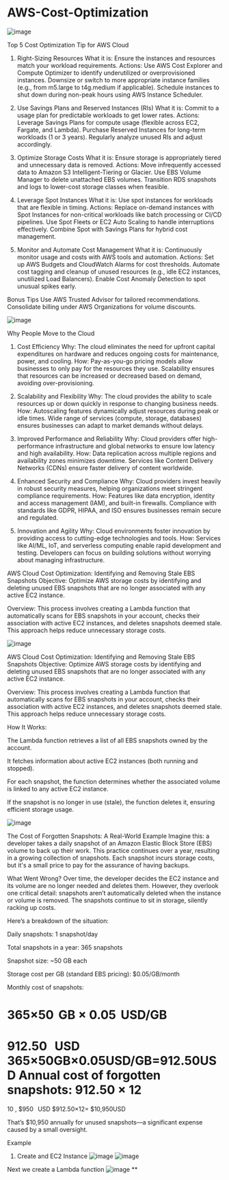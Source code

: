 # AWS-Cost-Optimization

![image](https://github.com/user-attachments/assets/7872ce47-88ba-4205-b009-8d81006c3f91)

 Top 5 Cost Optimization Tip for AWS Cloud
 1. Right-Sizing Resources
What it is: Ensure the instances and resources match your workload requirements.
Actions:
Use AWS Cost Explorer and Compute Optimizer to identify underutilized or overprovisioned instances.
Downsize or switch to more appropriate instance families (e.g., from m5.large to t4g.medium if applicable).
Schedule instances to shut down during non-peak hours using AWS Instance Scheduler.

  2. Use Savings Plans and Reserved Instances (RIs)
What it is: Commit to a usage plan for predictable workloads to get lower rates.
Actions:
Leverage Savings Plans for compute usage (flexible across EC2, Fargate, and Lambda).
Purchase Reserved Instances for long-term workloads (1 or 3 years).
Regularly analyze unused RIs and adjust accordingly.

  3. Optimize Storage Costs
What it is: Ensure storage is appropriately tiered and unnecessary data is removed.
Actions:
Move infrequently accessed data to Amazon S3 Intelligent-Tiering or Glacier.
Use EBS Volume Manager to delete unattached EBS volumes.
Transition RDS snapshots and logs to lower-cost storage classes when feasible.

  4. Leverage Spot Instances
What it is: Use spot instances for workloads that are flexible in timing.
Actions:
Replace on-demand instances with Spot Instances for non-critical workloads like batch processing or CI/CD pipelines.
Use Spot Fleets or EC2 Auto Scaling to handle interruptions effectively.
Combine Spot with Savings Plans for hybrid cost management.

 5. Monitor and Automate Cost Management
What it is: Continuously monitor usage and costs with AWS tools and automation.
Actions:
Set up AWS Budgets and CloudWatch Alarms for cost thresholds.
Automate cost tagging and cleanup of unused resources (e.g., idle EC2 instances, unutilized Load Balancers).
Enable Cost Anomaly Detection to spot unusual spikes early.

Bonus Tips
Use AWS Trusted Advisor for tailored recommendations.
Consolidate billing under AWS Organizations for volume discounts.


![image](https://github.com/user-attachments/assets/ad754f17-698b-4ef5-b864-a339ca525190)

Why People Move to the Cloud
1. Cost Efficiency
Why: The cloud eliminates the need for upfront capital expenditures on hardware and reduces ongoing costs for maintenance, power, and cooling.
How:
Pay-as-you-go pricing models allow businesses to only pay for the resources they use.
Scalability ensures that resources can be increased or decreased based on demand, avoiding over-provisioning.

2. Scalability and Flexibility
Why: The cloud provides the ability to scale resources up or down quickly in response to changing business needs.
How:
Autoscaling features dynamically adjust resources during peak or idle times.
Wide range of services (compute, storage, databases) ensures businesses can adapt to market demands without delays.

3. Improved Performance and Reliability
Why: Cloud providers offer high-performance infrastructure and global networks to ensure low latency and high availability.
How:
Data replication across multiple regions and availability zones minimizes downtime.
Services like Content Delivery Networks (CDNs) ensure faster delivery of content worldwide.

4. Enhanced Security and Compliance
Why: Cloud providers invest heavily in robust security measures, helping organizations meet stringent compliance requirements.
How:
Features like data encryption, identity and access management (IAM), and built-in firewalls.
Compliance with standards like GDPR, HIPAA, and ISO ensures businesses remain secure and regulated.

5. Innovation and Agility
Why: Cloud environments foster innovation by providing access to cutting-edge technologies and tools.
How:
Services like AI/ML, IoT, and serverless computing enable rapid development and testing.
Developers can focus on building solutions without worrying about managing infrastructure.

AWS Cloud Cost Optimization: Identifying and Removing Stale EBS Snapshots
Objective: Optimize AWS storage costs by identifying and deleting unused EBS snapshots that are no longer associated with any active EC2 instance.

Overview:
This process involves creating a Lambda function that automatically scans for EBS snapshots in your account, checks their association with active EC2 instances, and deletes snapshots deemed stale. This approach helps reduce unnecessary storage costs.

![image](https://github.com/user-attachments/assets/964e8c18-1771-46ab-a228-a82d358fc533)

AWS Cloud Cost Optimization: Identifying and Removing Stale EBS Snapshots
Objective: Optimize AWS storage costs by identifying and deleting unused EBS snapshots that are no longer associated with any active EC2 instance.

Overview:
This process involves creating a Lambda function that automatically scans for EBS snapshots in your account, checks their association with active EC2 instances, and deletes snapshots deemed stale. This approach helps reduce unnecessary storage costs.

How It Works:

The Lambda function retrieves a list of all EBS snapshots owned by the account.

It fetches information about active EC2 instances (both running and stopped).

For each snapshot, the function determines whether the associated volume is linked to any active EC2 instance.

If the snapshot is no longer in use (stale), the function deletes it, ensuring efficient storage usage.

![image](https://github.com/user-attachments/assets/faa1ed5e-72ed-4290-a73c-6603b74cce38)

The Cost of Forgotten Snapshots: A Real-World Example
Imagine this: a developer takes a daily snapshot of an Amazon Elastic Block Store (EBS) volume to back up their work. This practice continues over a year, resulting in a growing collection of snapshots. Each snapshot incurs storage costs, but it's a small price to pay for the assurance of having backups.

What Went Wrong?
Over time, the developer decides the EC2 instance and its volume are no longer needed and deletes them. However, they overlook one critical detail: snapshots aren’t automatically deleted when the instance or volume is removed. The snapshots continue to sit in storage, silently racking up costs.

Here’s a breakdown of the situation:

Daily snapshots: 1 snapshot/day

Total snapshots in a year: 365 snapshots

Snapshot size: ~50 GB each

Storage cost per GB (standard EBS pricing): $0.05/GB/month

Monthly cost of snapshots:

365×50
 GB
×
0.05
 USD/GB
=

912.50
 
USD
365×50GB×0.05USD/GB=912.50USD
Annual cost of forgotten snapshots:
912.50
×
12
=
10
,
$950
 
USD
$912.50×12= $10,950USD

That’s $10,950 annually for unused snapshots—a significant expense caused by a small oversight.

Example
1. Create and EC2 Instance
   ![image](https://github.com/user-attachments/assets/133c0f39-70a3-4114-886c-20c2bcffe7f7)
   ![image](https://github.com/user-attachments/assets/0b53362a-b016-4a8d-b422-a68d305aa954)

Next we create a Lambda function
![image](https://github.com/user-attachments/assets/b360f631-0ffd-4fb1-993f-f633afcbc12c)
**
